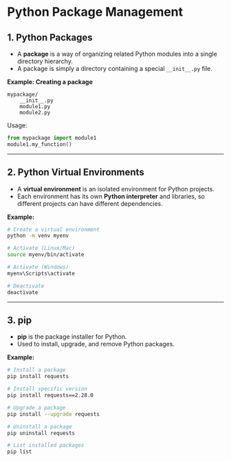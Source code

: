 # Python Package Management

## 1. Python Packages
- A **package** is a way of organizing related Python modules into a single directory hierarchy.
- A package is simply a directory containing a special `__init__.py` file.

**Example: Creating a package**
```
mypackage/
    __init__.py
    module1.py
    module2.py
```
Usage:
```python
from mypackage import module1
module1.my_function()
```

---

## 2. Python Virtual Environments
- A **virtual environment** is an isolated environment for Python projects.
- Each environment has its own **Python interpreter** and libraries, so different projects can have different dependencies.

**Example:**
```bash
# Create a virtual environment
python -m venv myenv

# Activate (Linux/Mac)
source myenv/bin/activate

# Activate (Windows)
myenv\Scripts\activate

# Deactivate
deactivate
```

---

## 3. pip
- **pip** is the package installer for Python.
- Used to install, upgrade, and remove Python packages.

**Example:**
```bash
# Install a package
pip install requests

# Install specific version
pip install requests==2.28.0

# Upgrade a package
pip install --upgrade requests

# Uninstall a package
pip uninstall requests

# List installed packages
pip list
```

